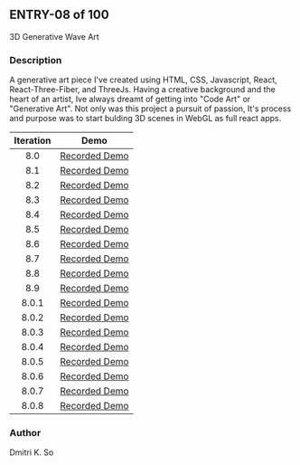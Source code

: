 ## ENTRY-08 of 100  
3D Generative Wave Art

### Description
A generative art piece I've created using HTML, CSS, Javascript, React, React-Three-Fiber, and ThreeJs. Having a creative background and the heart of an artist, Ive always dreamt of getting into "Code Art" or "Generative Art". Not only was this project a pursuit of passion, It's process and purpose was to start bulding 3D scenes in WebGL as full react apps.

| Iteration | Demo |
| :---: | :---: |
| 8.0 | [Recorded Demo](https://user-images.githubusercontent.com/64864829/127756572-7c2702e5-f095-468e-acef-3d7a94fcf600.mp4)|
| 8.1 | [Recorded Demo](https://user-images.githubusercontent.com/64864829/127928821-b61b465c-0632-4635-8fcd-2129b066ce2d.mp4)|
| 8.2 | [Recorded Demo](https://user-images.githubusercontent.com/64864829/128379294-2967146c-1e44-4578-8543-4019e8d03a21.mp4)|
| 8.3 | [Recorded Demo](https://user-images.githubusercontent.com/64864829/128535925-17ab7e7a-5768-443d-9884-f6d107fe509a.mp4)|
| 8.4 | [Recorded Demo](https://user-images.githubusercontent.com/64864829/128603835-9059d290-3fa9-4864-928a-016c3269eb52.mp4)|
| 8.5 | [Recorded Demo](https://user-images.githubusercontent.com/64864829/128737606-c95924ad-2ed1-49be-b7fb-4b570bf43e50.mp4)|
| 8.6 | [Recorded Demo](https://user-images.githubusercontent.com/64864829/128922065-a7521d74-f4b6-4728-a6b0-ce83e7fae9ac.mp4)|
| 8.7 | [Recorded Demo](https://user-images.githubusercontent.com/64864829/129266254-62219418-c2e2-4bb9-b178-0c0e2d7114f0.mp4)|
| 8.8 | [Recorded Demo](https://user-images.githubusercontent.com/64864829/129418424-5ce02a69-bdf9-4271-9bed-fae6fb515650.mp4)|
| 8.9 | [Recorded Demo](https://user-images.githubusercontent.com/64864829/129611015-279ddf13-eb21-4bc8-9b22-420e92e3f246.mp4)|
| 8.0.1 | [Recorded Demo](https://user-images.githubusercontent.com/64864829/129756572-394fe43c-07e9-41ba-8384-2f1016d68f1f.mp4)|
| 8.0.2 | [Recorded Demo](https://user-images.githubusercontent.com/64864829/129930764-96369228-88e8-444b-81de-d77ef7866f8b.mp4)|
| 8.0.3 | [Recorded Demo](https://user-images.githubusercontent.com/64864829/130107257-d8360ba8-f086-4abc-a8af-d1f1c84e5ca8.mp4)|
| 8.0.4 | [Recorded Demo](https://user-images.githubusercontent.com/64864829/130273041-25cb355a-5f58-41b3-99ba-932effe4e6bd.mp4)|
| 8.0.5 | [Recorded Demo](https://user-images.githubusercontent.com/64864829/130483310-406febb2-f2ed-4b77-8936-5ea21782d111.mp4)|
| 8.0.6 | [Recorded Demo](https://user-images.githubusercontent.com/64864829/130649083-459ad74f-9acb-4702-93d4-6ceae7ea6ed2.mp4)|
| 8.0.7 | [Recorded Demo](https://user-images.githubusercontent.com/64864829/131015023-526283a6-d1d9-47e9-9953-ef3491de41da.mp4)|
| 8.0.8 | [Recorded Demo](https://user-images.githubusercontent.com/64864829/131160585-6d3e3e70-a3f5-4cde-822c-4e7e282af166.mp4)|










 
### Author
Dmitri K. So

